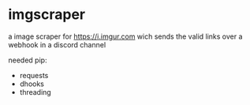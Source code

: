 # imgscraper
a image scraper for https://i.imgur.com wich sends the valid links over a webhook in a discord channel

needed pip:
- requests
- dhooks
- threading
